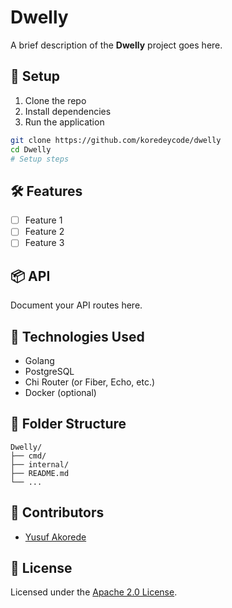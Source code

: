 # Dwelly

A brief description of the **Dwelly** project goes here.

## 🚀 Setup

1. Clone the repo
2. Install dependencies
3. Run the application

```bash
git clone https://github.com/koredeycode/dwelly
cd Dwelly
# Setup steps
```

## 🛠️ Features

- [ ] Feature 1
- [ ] Feature 2
- [ ] Feature 3

## 📦 API

Document your API routes here.

## 🧰 Technologies Used

- Golang
- PostgreSQL
- Chi Router (or Fiber, Echo, etc.)
- Docker (optional)

## 📁 Folder Structure

```
Dwelly/
├── cmd/
├── internal/
├── README.md
└── ...
```

## 👥 Contributors

- [Yusuf Akorede](https://github.com/koredeycode)

## 📄 License

Licensed under the [Apache 2.0 License](https://www.apache.org/licenses/LICENSE-2.0).
